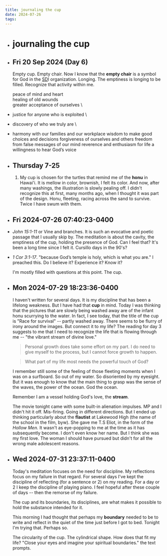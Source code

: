 ```yaml
---
title: journaling the cup
date: 2024-07-26
tags: 
---
```


- # journaling the cup
- ## Fri 20 Sep 2024 (Day 6)
  Empty cup. Empty chair. Now I know that the __empty chair__ is a symbol for God in the [SD](SD.md)I organization. Longing. The emptiness is longing to be filled. Recognize that activity within me. 
  
  peace of mind and heart \
  healing of old wounds \
  greater acceptance of ourselves \
- justice for anyone who is exploited \
- discovery of who we truly are \
- harmony with our families and our workplace wisdom to make good choices and decisions forgiveness of ourselves and others freedom from false messages of our mind reverence and enthusiasm for life a willingness to hear God’s voice
- ## Thursday 7-25
  
  1. My cup is chosen for the turtles that remind me of the **honu** in Hawai'i. It is mellow in color, brownish, I felt its color. And now, after many washings, the illustration is slowly pealing off. I didn't recognize this at first, many months ago, when I thought it was part of the design. Honu, fleeting, racing across the sand to survive. Twice I have swum with them.
- ## Fri 2024-07-26 07:40:23-0400
- *John 15:1-11* or 
    Vine and branches. It is such an evocative and poetic passage that I usually skip by. The meditation is about the cavity, the emptiness of the cup, holding the presence of God. Can I feel that? It's been a long time since I felt it. Cursillo days in the 90's?
- *1 Cor 3:1-17*.
    "because God’s temple is holy, which is what you are."
    I preached this. Do I believe it? Experience it? Know it?
  
  I'm mostly filled with questions at this point. The cup.
- ## Mon 2024-07-29 18:23:36-0400
  
  I haven't written for several days. It is my discipline that has been a lifelong weakness. But I have had that **cup** in mind. Today I was thinking that the pictures that are slowly being washed away are of the infant honu scurrying to the water. In fact, I see today, that the title of the cup is "Race for survival" -- partly washed away. There seems to be flurry of irony around the images. But connect it to my life? The reading for day 3 suggests to me that I need to recognize the life that is flowing through me -- "the vibrant stream of divine love." 
  
  > Personal growth does take some effort on my part. I do need to give myself to the process, but I cannot force growth to happen.
  
  > What part of my life most needs the powerful touch of God?
  
  I remember still some of the feeling of those fleeting moments when I was on a surfboard. So out of my water. So disoriented by my eyesight. But it was enough to know that the main thing to grasp was the sense of the waves, the power of the ocean. God the ocean.
  
  Remember I am a vessel holding God's love, the **stream**.
  
  The movie tonight came with some built-in alienation impulses. MP and I didn't hit it off. Mis-firing. Going in different directions. But I ended up thinking particularly about the **flautist**  at Lakewood High (the name of the school in the film, byw). She gave me T.S Eliot, in the form of the *Hollow Men.* It wasn't as eye-popping to me at the time as it has subsequently become. I don't even know her name. But I think she was my first love. The woman I should have pursued but didn't for all the wrong male adolescent reasons.
- ## Wed 2024-07-31 23:37:11-0400
  
  Today's meditation focuses on the need for discipline. My reflections focus on my failure in that regard. For several days I've kept the discipline of reflecting (for a sentence or 2) on my reading. For a day or 2 I keep the discipline of playing piano. I feel hopeful after these couple of days -- then the remorse of my failure. 
  
  The cup and its boundaries, its disciplines, are what makes it possible to hold the substance intended for it.
  
  This morning I had thought that perhaps my **boundary** needed to be to write and reflect in the quiet of the time just before I got to bed. Tonight I'm trying that. Perhaps so.
  
  The circularity of the cup. The cylindrical shape. How does that fit my life? "Close your eyes and imagine your spiritual boundaries." the text prompts.